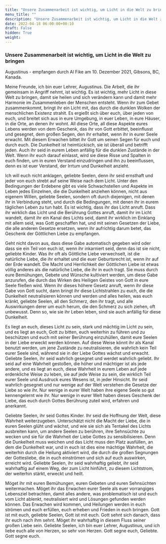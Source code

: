 ```yaml
---
title: "Unsere Zusammenarbeit ist wichtig, um Licht in die Welt zu bringen"
menu_title: ""
description: "Unsere Zusammenarbeit ist wichtig, um Licht in die Welt zu bringen"
date: 2022-04-18 06:00:00+00:10
draft: False
hidden: True
weight:
---
```

### Unsere Zusammenarbeit ist wichtig, um Licht in die Welt zu bringen

Augustinus - empfangen durch Al Fike am 10. Dezember 2021, Gibsons, BC, Kanada.

Meine Freunde, ich bin euer Lehrer, Augustinus. Die Arbeit, die ihr gemeinsam in Angriff nehmt, ist wichtig. Es ist wichtig, mehr Licht in diese Welt zu bringen, damit sie heilen und sich verändern kann und damit mehr Harmonie im Zusammenleben der Menschen entsteht. Wenn ihr zum Gebet zusammenkommt, bringt ihr ein Licht mit, das durch die dunklen Wolken der menschlichen Existenz strahlt. Es ergießt sich über euch, über jeden von euch, und breitet sich aus in eure Umgebung, in euer Leben, in eure Häuser, in die Orte, an denen ihr wohnt. All diese Orte, all diese Aspekte eures Lebens werden von dem Geschenk, das ihr von Gott erbittet, beeinflusst und gesegnet, dem großen Segen, den ihr erhaltet, wenn ihr in eurer Seele erwacht. Mit diesem Erwachen bittet ihr Gott um seinen Segen für euch und durch euch. Die Dunkelheit ist heimtückisch, sie ist überall und betrifft jeden. Auch ihr seid in eurem Leben anfällig für die dunklen Zustände in der Welt. Wenn ihr euch darauf einlasst, wird sie diese Risse und Spalten in euch finden, um in euren Verstand einzudringen und ihn zu beeinflussen, denn es ist euer Verstand, der Irrtum und Dunkelheit anzieht.

Ich will euch nicht anklagen, geliebte Seelen, denn ihr seid ernsthaft und jeder von euch strebt auf seine Weise nach dem Licht. Unter den Bedingungen der Erdebene gibt es viele Schwachstellen und Aspekte im Leben jedes Einzelnen, die die Dunkelheit anziehen können, nicht aus eigenem Willen, geliebte Seelen, sondern oft durch diejenigen, mit denen ihr in Verbindung steht, und durch die Bedingungen, mit denen ihr in eurem täglichen Leben zu tun habt. Es ist wichtig, dass ihr das Licht anruft. Dass ihr wirklich das Licht und die Berührung Gottes anruft, damit ihr im Licht wandelt, damit ihr ein Kanal des Lichts seid, damit ihr wirklich im Einklang mit allem seid, was Gott geschaffen hat, und mit seinen Gesetzen der Liebe, die alle anderen Gesetze ersetzen, wenn ihr aufrichtig darum betet, das Geschenk der Göttlichen Liebe zu empfangen.

Geht nicht davon aus, dass diese Gabe automatisch gegeben wird oder dass sie ein Teil von euch ist, wenn ihr inkarniert seid, denn das ist sie nicht, geliebte Kinder. Was ihr oft als Göttliche Liebe verwechselt, ist die natürliche Liebe, die ihr erhaltet und die euer Geburtsrecht ist, wenn ihr auf der Erde wandelt. Die Macht und Herrlichkeit der Göttlichen Liebe ist etwas völlig anderes als die natürliche Liebe, die ihr in euch tragt. Sie muss durch eure Bemühungen, Gebete und Wünsche kultiviert werden, um diese Gabe anzurufen, die durch das Wirken des Heiligen Geistes von Gott in eure Seele fließen wird. Wenn ihr dieses höhere Gesetz anruft, wenn ihr diese Gabe von Gott sucht, dann bringt ihr diese Lichtstrahlen zu euch, die die Dunkelheit neutralisieren können und werden und alles heilen, was euch kränkt, geliebte Seelen, all den Schmerz, den ihr tragt, und alle Auswirkungen derer um euch herum, die den Schmerz zu sich ziehen, oft unbewusst. Denn so, wie sie ihr Leben leben, sind sie auch anfällig für diese Dunkelheit.

Es liegt an euch, dieses Licht zu sein, stark und mächtig im Licht zu sein, und es liegt an euch, Gott zu bitten, euch weiterhin zu führen und zu beschützen und euch mit seiner Berührung einzuhüllen, damit eure Seelen in der Liebe erweckt werden können. Auf diese Weise könnt ihr als Kanal benutzt werden, um jene Zustände zu neutralisieren, die wahrlich kein Teil eurer Seele sind, während sie in der Liebe Gottes wächst und erwacht. Geliebte Seelen, ihr seid wahrlich gesegnet und werdet wahrlich geliebt. Ihr seid auf eine Wahrheit gestoßen, die höher und mächtiger ist als jede andere, und es liegt an euch, diese Wahrheit in eurem Leben auf jede erdenkliche Weise zu leben, sie auf jede Weise zu sein, die wirklich Teil eurer Seele und Ausdruck eures Wesens ist, in jeder Hinsicht. Ihr seid wahrlich gesegnet und nur wenige auf der Welt verstehen die Gesetze der Liebe so wie ihr. Nur wenige in eurer Welt haben ihre eigene Seele so gut kennengelernt wie ihr. Nur wenige in eurer Welt haben dieses Geschenk der Liebe, das euch durch Gottes Berührung zuteil wird, erfahren und anerkannt.

Geliebte Seelen, ihr seid Gottes Kinder. Ihr seid die Hoffnung der Welt, diese Wahrheit weiterzugeben. Unterschätzt nicht die Macht der Liebe, die in euren Seelen glüht und wächst, und wie sie sich als Tentakel des Lichts ausbreiten kann, um andere Seelen zu berühren, ihre Sehnsüchte zu wecken und sie für die Wahrheit der Liebe Gottes zu sensibilisieren. Denn die Dunkelheit muss weichen und das Licht muss den Platz ausfüllen, an dem die Dunkelheit war, und in euch ist dies eine mächtige Wahrheit, die weiterhin durch die Heilung aktiviert wird, die durch die großen Segnungen der Gottesliebe, die in euch einströmen und sich auf euch auswirken, erreicht wird. Geliebte Seelen, ihr seid wahrhaftig geliebt, ihr seid wahrhaftig auf einem Weg, der zum Licht hinführt, zu diesem Lichtstrom, der weiterhin stärkt, erweckt und heilt.

Möget ihr mit euren Bemühungen, euren Gebeten und euren Sehnsüchten weitermachen. Möget ihr das Erwachen eurer Seele als euer vorrangiges Lebensziel betrachten, damit alles andere, was problematisch ist und euch vom Licht ablenkt, neutralisiert wird und Lösungen gefunden werden können. Das Erwachen wird kommen, und Heilungen werden in euch strömen und euch erfüllen, euch erheben und Frieden in euch bringen. Gott ist mit euch, geliebte Seelen, Gott ist mit euch. Gott sehnt sich danach, dass ihr euch nach ihm sehnt. Möget ihr wahrhaftig in diesem Fluss seiner großen Liebe sein. Geliebte Seelen, ich bin euer Lehrer, Augustinus, und ich liebe euch alle von Herzen, so sehr von Herzen. Gott segne euch, Geliebte. Gott segne euch.
